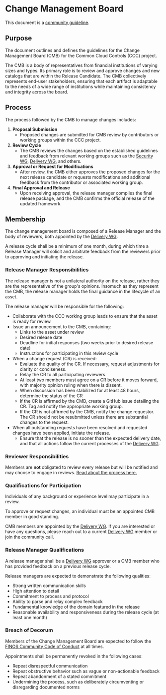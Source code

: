 # Change Management Board

This document is a [community guideline].

## Purpose

The document outlines and defines the guidelines for the Change Management Board (CMB) for the Common Cloud Controls (CCC) project.

The CMB is a body of representatives from financial institutions of varying sizes and types. Its primary role is to review and approve changes and new catalogs that are within the Release Candidate. The CMB collectively represents end-user stakeholders, ensuring that each artifact is adaptable to the needs of a wide range of institutions while maintaining consistency and integrity across the board.

## Process

The process followed by the CMB to manage changes includes:

1. **Proposal Submission**
   - Proposed changes are submitted for CMB review by contributors or working groups within the CCC project.
1. **Review Cycle**
   - The CMB reviews the changes based on the established guidelines and feedback from relevant working groups such as the [Security WG], [Delivery WG], and others.
1. **Approval or Request for Modifications**
   - After review, the CMB either approves the proposed changes for the next release candidate or requests modifications and additional feedback from the contributor or associated working group.
1. **Final Approval and Release**
   - Upon receiving approval, the release manager compiles the final release package, and the CMB confirms the official release of the updated framework.

## Membership

The change management board is composed of a Release Manager and the body of reviewers, both appointed by the [Delivery WG].

A release cycle shall be a minimum of one month, during which time a Release Manager will solicit and arbitrate feedback from the reviewers prior to approving and initiating the release.

### Release Manager Responsibilities

The release manager is not a unilateral authority on the release, rather they are the representative of the group's opinions. Insomuch as they represent the CMB, the release manager holds the final guidance in the lifecycle of an asset.

The release manager will be responsible for the following:

- Collaborate with the CCC working group leads to ensure that the asset is ready for review.
- Issue an announcement to the CMB, containing:
  - Links to the asset under review
  - Desired release date
  - Deadline for initial responses (two weeks prior to desired release date)
  - Instructions for participating in this review cycle
- When a change request (CR) is received:
  - Evaluate the quality of the CR. If necessary, request adjustments for clarity or conciseness.
  - Relay the CR to all participating reviewers
  - At least two members must agree on a CR before it moves forward, with majority opinion ruling when there is dissent.
  - When discussion has been stabilized for at least 48 hours, determine the status of the CR
  - If the CR is affirmed by the CMB, create a GitHub issue detailing the CR. Tag and notify the appropriate working group.
  - If the CR is not affirmed by the CMB, notify the change requestor. The CR should not be resubmitted unless there are substantial changes to the request.
- When all outstanding requests have been resolved and requested changes have been applied, initiate the release.
  - Ensure that the release is no sooner than the expected delivery date, and that all actions follow the current processes of the [Delivery WG].

### Reviewer Responsibilities

Members are **not** obligated to review every release but will be notified and may choose to engage in reviews. [Read about the process here.](./member-responsibilities.md)

### Qualifications for Participation

Individuals of any background or experience level may participate in a review.

To approve or request changes, an individual must be an appointed CMB member in good standing.

CMB members are appointed by the [Delivery WG]. If you are interested or have any questions, please reach out to a current [Delivery WG] member or join the community call.

### Release Manager Qualifications

A release manager shall be a [Delivery WG] approver or a CMB member who has provided feedback on a previous release cycle.

Release managers are expected to demonstrate the following qualities:

- Strong written communication skills
- High attention to detail
- Commitment to process and protocol
- Ability to parse and relay complex feedback
- Fundamental knowledge of the domain featured in the release
- Reasonable availability and responsiveness during the release cycle (at least one month)

### Breach of Decorum

Members of the Change Management Board are expected to follow the [FINOS Community Code of Conduct](https://community.finos.org/docs/governance/code-of-conduct) at all times.

Appointments shall be permanently revoked in the following cases:

- Repeat disrespectful communication
- Repeat obstructive behavior such as vague or non-actionable feedback
- Repeat abandonment of a stated commitment
- Undermining the process, such as deliberately circumventing or disregarding documented norms

[Security WG]: ../working-groups/security/charter.md
[Delivery WG]: ../working-groups/delivery/charter.md
[community guideline]: ./README.md
